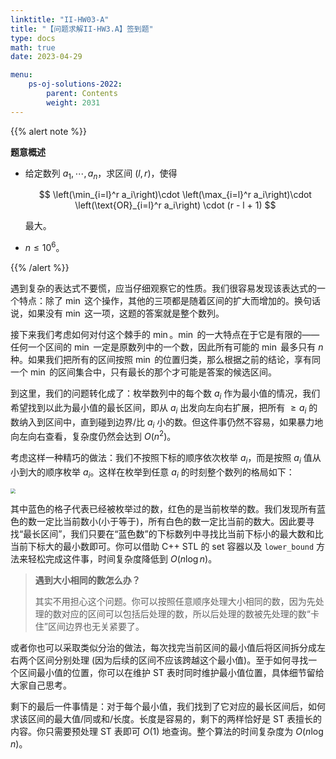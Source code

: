 ```yaml
---
linktitle: "II-HW03-A"
title: "【问题求解II-HW3.A】签到题"
type: docs
math: true
date: 2023-04-29

menu:
    ps-oj-solutions-2022:
        parent: Contents
        weight: 2031
---
```


{{% alert note %}}

**题意概述**

* 给定数列 $a_1, \cdots, a_n$，求区间 $(l, r)$，使得

    $$
    \left(\min_{i=l}^r a_i\right)\cdot \left(\max_{i=l}^r a_i\right)\cdot \left(\text{OR}_{i=l}^r a_i\right) \cdot (r - l + 1)
    $$

    最大。
* $n\leq 10^6$。

{{% /alert %}}

遇到复杂的表达式不要慌，应当仔细观察它的性质。我们很容易发现该表达式的一个特点：除了 $\min$ 这个操作，其他的三项都是随着区间的扩大而增加的。换句话说，如果没有 $\min$ 这一项，这题的答案就是整个数列。

接下来我们考虑如何对付这个棘手的 $\min$。$\min$ 的一大特点在于它是有限的——任何一个区间的 $\min$ 一定是原数列中的一个数，因此所有可能的 $\min$ 最多只有 $n$ 种。如果我们把所有的区间按照 $\min$ 的位置归类，那么根据之前的结论，享有同一个 $\min$ 的区间集合中，只有最长的那个才可能是答案的候选区间。

到这里，我们的问题转化成了：枚举数列中的每个数 $a_i$ 作为最小值的情况，我们希望找到以此为最小值的最长区间，即从 $a_i$ 出发向左向右扩展，把所有 $\geq a_i$ 的数纳入到区间中，直到碰到边界/比 $a_i$ 小的数。但这件事仍然不容易，如果暴力地向左向右查看，复杂度仍然会达到 $O(n^2)$。

考虑这样一种精巧的做法：我们不按照下标的顺序依次枚举 $a_i$，而是按照 $a_i$ 值从小到大的顺序枚举 $a_i$。这样在枚举到任意 $a_i$ 的时刻整个数列的格局如下：

<img src="/img/ps-sol-2031.png" style="zoom: 50%;" />

其中蓝色的格子代表已经被枚举过的数，红色的是当前枚举的数。我们发现所有蓝色的数一定比当前数小(小于等于)，所有白色的数一定比当前的数大。因此要寻找“最长区间”，我们只要在“蓝色数”的下标数列中寻找比当前下标小的最大数和比当前下标大的最小数即可。你可以借助 C++ STL 的 set 容器以及 `lower_bound` 方法来轻松完成这件事，时间复杂度降低到 $O(n\log n)$。

> **遇到大小相同的数怎么办？**
> 
> 其实不用担心这个问题。你可以按照任意顺序处理大小相同的数，因为先处理的数对应的区间可以包括后处理的数，所以后处理的数被先处理的数“卡住”区间边界也无关紧要了。

或者你也可以采取类似分治的做法，每次找完当前区间的最小值后将区间拆分成左右两个区间分别处理 (因为后续的区间不应该跨越这个最小值)。至于如何寻找一个区间最小值的位置，你可以在维护 ST 表时同时维护最小值位置，具体细节留给大家自己思考。

剩下的最后一件事情是：对于每个最小值，我们找到了它对应的最长区间后，如何求该区间的最大值/同或和/长度。长度是容易的，剩下的两样恰好是 ST 表擅长的内容。你只需要预处理 ST 表即可 $O(1)$ 地查询。整个算法的时间复杂度为 $O(n\log n)$。
